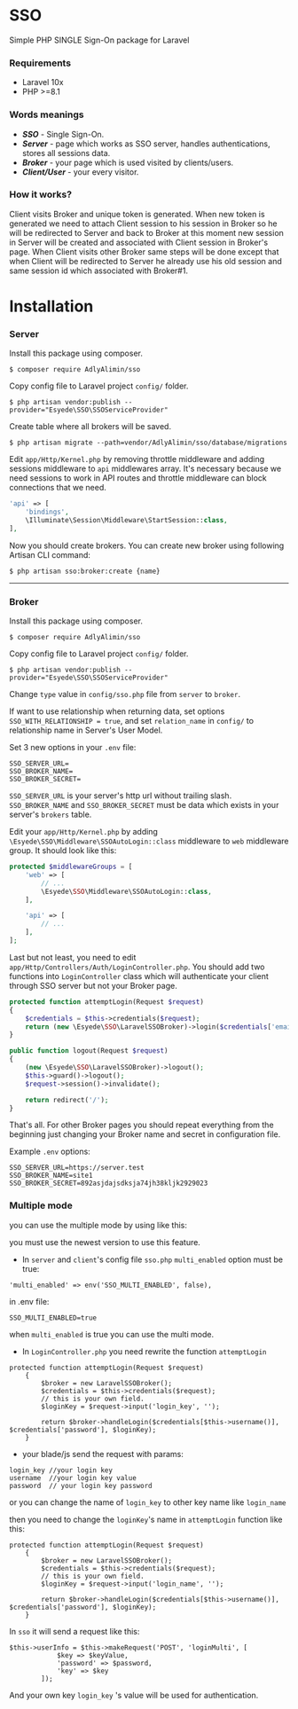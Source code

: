 # SSO

Simple PHP SINGLE Sign-On package for Laravel


### Requirements
* Laravel 10x
* PHP >=8.1

### Words meanings
* ***SSO*** - Single Sign-On.
* ***Server*** - page which works as SSO server, handles authentications, stores all sessions data.
* ***Broker*** - your page which is used visited by clients/users.
* ***Client/User*** - your every visitor.

### How it works?
Client visits Broker and unique token is generated. When new token is generated we need to attach Client session to his session in Broker so he will be redirected to Server and back to Broker at this moment new session in Server will be created and associated with Client session in Broker's page. When Client visits other Broker same steps will be done except that when Client will be redirected to Server he already use his old session and same session id which associated with Broker#1.

# Installation
### Server

Install this package using composer.

```shell
$ composer require AdlyAlimin/sso
```


Copy config file to Laravel project `config/` folder.

```shell
$ php artisan vendor:publish --provider="Esyede\SSO\SSOServiceProvider"
```


Create table where all brokers will be saved.

```shell
$ php artisan migrate --path=vendor/AdlyAlimin/sso/database/migrations
```

Edit `app/Http/Kernel.php` by removing throttle middleware and adding sessions middleware to `api` middlewares array.
It's necessary because we need sessions to work in API routes and throttle middleware can block connections that we need.

```php
'api' => [
    'bindings',
    \Illuminate\Session\Middleware\StartSession::class,
],
```


Now you should create brokers.
You can create new broker using following Artisan CLI command:

```shell
$ php artisan sso:broker:create {name}
```

----------

### Broker
Install this package using composer.
```shell
$ composer require AdlyAlimin/sso
```


Copy config file to Laravel project `config/` folder.

```shell
$ php artisan vendor:publish --provider="Esyede\SSO\SSOServiceProvider"
```


Change `type` value in `config/sso.php` file from `server` to `broker`.


If want to use relationship when returning data, set options `SSO_WITH_RELATIONSHIP = true`,
and set `relation_name` in `config/` to relationship name in Server's User Model.



Set 3 new options in your `.env` file:

```shell
SSO_SERVER_URL=
SSO_BROKER_NAME=
SSO_BROKER_SECRET=
```

`SSO_SERVER_URL` is your server's http url without trailing slash. `SSO_BROKER_NAME`
and `SSO_BROKER_SECRET` must be data which exists in your server's `brokers` table.



Edit your `app/Http/Kernel.php` by adding `\Esyede\SSO\Middleware\SSOAutoLogin::class` middleware
to `web` middleware group. It should look like this:

```php
protected $middlewareGroups = [
    'web' => [
        // ...
        \Esyede\SSO\Middleware\SSOAutoLogin::class,
    ],

    'api' => [
        // ...
    ],
];
```



Last but not least, you need to edit `app/Http/Controllers/Auth/LoginController.php`.
You should add two functions into `LoginController` class which will authenticate your client
through SSO server but not your Broker page.

```php
protected function attemptLogin(Request $request)
{
    $credentials = $this->credentials($request);
    return (new \Esyede\SSO\LaravelSSOBroker)->login($credentials['email'], $credentials['password']);
}

public function logout(Request $request)
{
    (new \Esyede\SSO\LaravelSSOBroker)->logout();
    $this->guard()->logout();
    $request->session()->invalidate();

    return redirect('/');
}
```


That's all. For other Broker pages you should repeat everything from the beginning
just changing your Broker name and secret in configuration file.


Example `.env` options:

```shell
SSO_SERVER_URL=https://server.test
SSO_BROKER_NAME=site1
SSO_BROKER_SECRET=892asjdajsdksja74jh38kljk2929023
```





### Multiple mode

you can use the multiple mode by using like this:

you must use the newest version to use this feature.

- In `server` and `client`'s config file `sso.php`  `multi_enabled` option must be true:

```
'multi_enabled' => env('SSO_MULTI_ENABLED', false),
```

in .env file:

```
SSO_MULTI_ENABLED=true
```

when `multi_enabled` is true you can use the multi mode.



- In `LoginController.php` you need rewrite the function `attemptLogin`

```
protected function attemptLogin(Request $request)
    {
        $broker = new LaravelSSOBroker();
        $credentials = $this->credentials($request);
		// this is your own field.
        $loginKey = $request->input('login_key', '');

        return $broker->handleLogin($credentials[$this->username()], $credentials['password'], $loginKey);
    }
```

- your blade/js send the request with params:

```
login_key //your login key
username  //your login key value
password  // your login key password
```

or you can change the name of `login_key` to other key name like  `login_name`

 then you need to change the `loginKey`'s name in `attemptLogin` function like this:

```
protected function attemptLogin(Request $request)
    {
        $broker = new LaravelSSOBroker();
        $credentials = $this->credentials($request);
		// this is your own field.
        $loginKey = $request->input('login_name', '');

        return $broker->handleLogin($credentials[$this->username()], $credentials['password'], $loginKey);
    }
```





In `sso` it will send a request like this:

```
$this->userInfo = $this->makeRequest('POST', 'loginMulti', [
            $key => $keyValue,
            'password' => $password,
            'key' => $key
        ]);
```

And your own key `login_key` 's value will be used for authentication.
